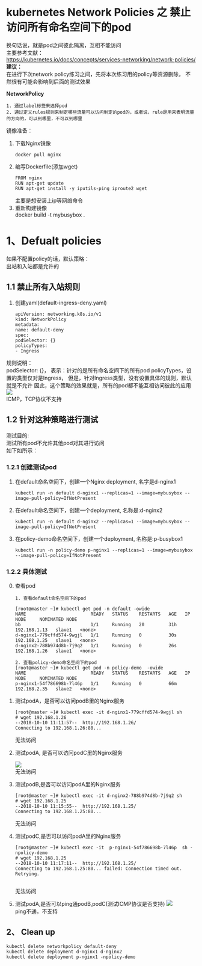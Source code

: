 # kubernetes Network Policies 之 禁止访问所有命名空间下的pod  
换句话说，就是pod之间彼此隔离，互相不能访问  
主要参考文献：  
https://kubernetes.io/docs/concepts/services-networking/network-policies/  
__建议：__  
在进行下次network policy练习之间，先将本次练习用的policy等资源删除， 不然很有可能会影响到后面的测试效果  

__NetworkPolicy__  
```
1. 通过label标签来选择pod 
2. 通过定义rules规则来制定哪些流量可以访问制定的pod的，或者说，rule是用来表明流量的方向的，可以到哪里，不可以到哪里  
```  
镜像准备：  

1. 下载Nginx镜像 
    ```
    docker pull nginx
    ```  
2. 编写Dockerfile(添加wget) 
    ```
    FROM nginx
    RUN apt-get update 
    RUN apt-get install -y iputils-ping iproute2 wget
    ```  
    主要是想安装上ip等网络命令     
3. 重新构建镜像    
docker build -t mybusybox .  


# 1、Defualt policies
如果不配置policy的话，默认策略：  
出站和入站都是允许的 
## 1.1 禁止所有入站规则  
1. 创建yaml(default-ingress-deny.yaml)
    ```
    apiVersion: networking.k8s.io/v1
    kind: NetworkPolicy
    metadata:
    name: default-deny
    spec:
    podSelector: {}
    policyTypes:
    - Ingress  
    ```   
规则说明：  
podSelector: {}， 表示：针对的是所有命名空间下的所有pod 
policyTypes，设置的类型仅对是Ingress， 
但是，针对Ingress类型，没有设置具体的规则，默认就是不允许
因此，这个策略的效果就是，所有的pod都不能互相访问彼此的应用
![](https://note.youdao.com/yws/public/resource/d8631b2801d11e53d570068af1c0bf0f/xmlnote/25F9A2DCD341457EAE03D587696C2094/20379)  
ICMP，TCP协议不支持

## 1.2 针对这种策略进行测试 
测试目的:  
测试所有pod不允许其他pod对其进行访问  
如下如所示：  

### 1.2.1 创建测试pod  
1. 在default命名空间下，创建一个Nginx deployment, 名字是d-nginx1 
    ``` 
    kubectl run -n default d-nginx1 --replicas=1 --image=mybusybox --image-pull-policy=IfNotPresent
    ```
2. 在default命名空间下，创建一个deployment, 名称是:d-nginx2  
    ```
    kubectl run -n default d-nginx2 --replicas=1 --image=mybusybox --image-pull-policy=IfNotPresent
    ```
3. 在policy-demo命名空间下，创建一个deployment, 名称是:p-busybox1   
    ```
    kubectl run -n policy-demo p-nginx1 --replicas=1 --image=mybusybox  --image-pull-policy=IfNotPresent
    ```
### 1.2.2 具体测试  
0. 查看pod 
    ```
    1. 查看default命名空间下的pod  

    [root@master ~]# kubectl get pod -n default -owide
    NAME                        READY   STATUS    RESTARTS   AGE   IP             NODE     NOMINATED NODE
    bb                          1/1     Running   20         31h   192.168.1.13   slave1   <none>
    d-nginx1-779cffd574-9wgjl   1/1     Running   0          30s   192.168.1.25   slave1   <none>
    d-nginx2-788b974d8b-7j9q2   1/1     Running   0          26s   192.168.1.26   slave1   <none>

    2. 查看policy-demo命名空间下的pod
    [root@master ~]# kubectl get pod -n policy-demo  -owide
    NAME                        READY   STATUS    RESTARTS   AGE   IP             NODE     NOMINATED NODE
    p-nginx1-54f786698b-7l46p   1/1     Running   0          66m   192.168.2.35   slave2   <none>

    ```
1. 测试podA，是否可以访问podB里的Nginx服务  
    ```
    [root@master ~]# kubectl exec -it d-nginx1-779cffd574-9wgjl sh
    # wget 192.168.1.26
    --2018-10-10 11:11:57--  http://192.168.1.26/
    Connecting to 192.168.1.26:80... 

    ``` 
    无法访问  
2. 测试podA, 是否可以访问podC里的Nginx服务

    ![](https://note.youdao.com/yws/public/resource/d8631b2801d11e53d570068af1c0bf0f/xmlnote/61A30970F6FC463790CD0234CB9C7055/20386)  
    无法访问  
3. 测试podB,是否可以访问podA里的Nginx服务  
    ```
    [root@master ~]# kubectl exec -it d-nginx2-788b974d8b-7j9q2 sh
    # wget 192.168.1.25
    --2018-10-10 11:15:55--  http://192.168.1.25/
    Connecting to 192.168.1.25:80... 
    ```
    无法访问  
4. 测试podC,是否可以访问podA里的Nginx服务  
    ```
    [root@master ~]# kubectl exec -it  p-nginx1-54f786698b-7l46p  sh -npolicy-demo
    # wget 192.168.1.25
    --2018-10-10 11:17:11--  http://192.168.1.25/
    Connecting to 192.168.1.25:80... failed: Connection timed out.
    Retrying.
    

    ```  
    无法访问  
5. 测试podA,是否可以ping通podB,podC(测试ICMP协议是否支持) 
    ![](https://note.youdao.com/yws/public/resource/d8631b2801d11e53d570068af1c0bf0f/xmlnote/DEE44BCD12864577894034468D844A22/20388)  
    ping不通，不支持  

## 2、 Clean up  
```
kubectl delete networkpolicy default-deny 
kubectl delete deployment d-nginx1 d-nginx2 
kubectl delete deployment p-nginx1 -npolicy-demo 
```



